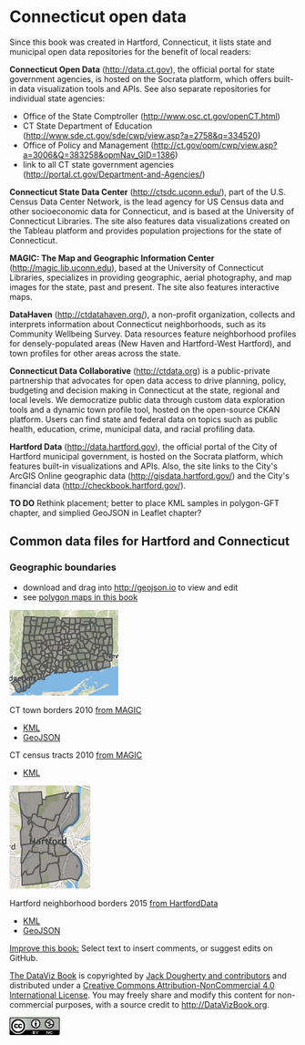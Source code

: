 # Connecticut open data

Since this book was created in Hartford, Connecticut, it lists state and municipal open data repositories for the benefit of local readers:

**Connecticut Open Data** (http://data.ct.gov), the official portal for state government agencies, is hosted on the Socrata platform, which offers built-in data visualization tools and APIs. See also separate repositories for individual state agencies:
- Office of the State Comptroller (http://www.osc.ct.gov/openCT.html)
- CT State Department of Education (http://www.sde.ct.gov/sde/cwp/view.asp?a=2758&q=334520)
- Office of Policy and Management (http://ct.gov/opm/cwp/view.asp?a=3006&Q=383258&opmNav_GID=1386)
- link to all CT state government agencies (http://portal.ct.gov/Department-and-Agencies/)

**Connecticut State Data Center** (http://ctsdc.uconn.edu/), part of the U.S. Census Data Center Network, is the lead agency for US Census data and other socioeconomic data for Connecticut, and is based at the University of Connecticut Libraries. The site also features data visualizations created on the Tableau platform and provides population projections for the state of Connecticut.

**MAGIC: The Map and Geographic Information Center** (http://magic.lib.uconn.edu), based at the University of Connecticut Libraries, specializes in providing geographic, aerial photography, and map images for the state, past and present. The site also features interactive maps.

**DataHaven** (http://ctdatahaven.org/), a non-profit organization, collects and interprets information about Connecticut neighborhoods, such as its Community Wellbeing Survey. Data resources feature neighborhood profiles for densely-populated areas (New Haven and Hartford-West Hartford), and town profiles for other areas across the state.

**Connecticut Data Collaborative** (http://ctdata.org) is a public-private partnership that advocates for open data access to drive planning, policy, budgeting and decision making in Connecticut at the state, regional and local levels. We democratize public data through custom data exploration tools and a dynamic town profile tool, hosted on the open-source CKAN platform. Users can find state and federal data on topics such as public health, education, crime, municipal data, and racial profiling data.

**Hartford Data** (http://data.hartford.gov), the official portal of the City of Hartford municipal government, is hosted on the Socrata platform, which features built-in visualizations and APIs. Also, the site links to the City's ArcGIS Online geographic data (http://gisdata.hartford.gov/) and the City's financial data (http://checkbook.hartford.gov/).

**TO DO** Rethink placement; better to place KML samples in polygon-GFT chapter, and simplied GeoJSON in Leaflet chapter?

## Common data files for Hartford and Connecticut

### Geographic boundaries
- download and drag into http://geojson.io to view and edit
- see [polygon maps in this book](../../map/polygon-gft/)

![](CT-towns-mini.png)

CT town borders 2010 [from MAGIC](http://magic.lib.uconn.edu/connecticut_data.html#boundaries)
- [KML](CT-town-borders-2010-MAGIC.kml)
- [GeoJSON](CT-town-borders-2010-MAGIC.geojson)

CT census tracts 2010 [from MAGIC](http://magic.lib.uconn.edu/connecticut_data.html#boundaries)
- [KML](CT-census-tracts-2010-MAGIC.kml)

![](Hartford-neighborhoods-mini.png)

Hartford neighborhood borders 2015 [from HartfordData](http://gisdata.hartford.gov/datasets/d3deb11bfd9242ce9c927187c512da9e_5)
- [KML](Hartford-neighborhoods-2015-HartGov.kml)
- [GeoJSON](Hartford-neighborhoods-2015-HartGov.geojson)



[Improve this book:](../../gitbook/improve.md) Select text to insert comments, or suggest edits on GitHub.

[The DataViz Book](http://datavizbook.org)
is copyrighted by [Jack Dougherty and contributors](../../introduction/who.md)
and distributed under a [Creative Commons Attribution-NonCommercial 4.0 International License](http://creativecommons.org/licenses/by-nc/4.0). You may freely share and modify this content for non-commercial purposes, with a source credit to http://DataVizBook.org.

![Creative Commons by-nc image](../../cc-by-nc.png)

